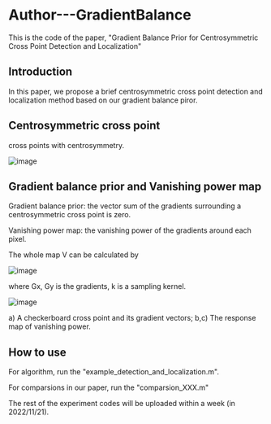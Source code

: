# Author---GradientBalance
This is the code of the paper, "Gradient Balance Prior for Centrosymmetric Cross Point Detection and Localization"
## Introduction
In this paper, we propose a brief centrosymmetric cross point detection and localization method based on our gradient balance piror.

## Centrosymmetric cross point
cross points with centrosymmetry.

![image](https://user-images.githubusercontent.com/17568542/201601534-835900a1-c1af-44ee-80ca-5f631b025050.png)

## Gradient balance prior and Vanishing power map
Gradient balance prior: the vector sum of the gradients surrounding a centrosymmetric cross point is zero.

Vanishing power map: the vanishing power of the gradients around each pixel.

The whole map V can be calculated by

![image](https://user-images.githubusercontent.com/17568542/201604838-ff0e3855-953f-48ef-a400-cc292c80582c.png)

where Gx, Gy is the gradients, k is a sampling kernel.   

![image](https://user-images.githubusercontent.com/17568542/201600973-15d49af0-f23b-4c0c-a457-6af49e3cd324.png)

a) A checkerboard cross point and its gradient vectors; 
b,c) The response map of vanishing power.

## How to use
For algorithm, run the "example_detection_and_localization.m".

For comparsions in our paper, run the "comparsion_XXX.m"

The rest of the experiment codes will be uploaded within a week (in 2022/11/21).
